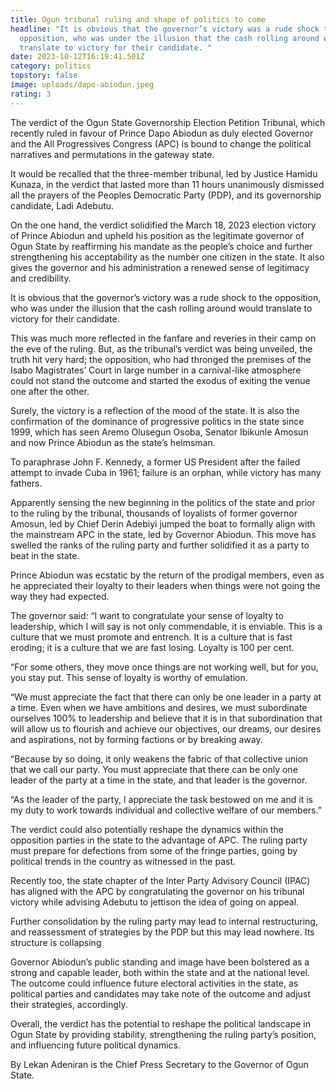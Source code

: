 ```yaml
---
title: Ogun tribunal ruling and shape of politics to come
headline: "It is obvious that the governor’s victory was a rude shock to the
  opposition, who was under the illusion that the cash rolling around would
  translate to victory for their candidate. "
date: 2023-10-12T16:19:41.501Z
category: politics
topstory: false
image: uploads/dapo-abiodun.jpeg
rating: 3
---
```

The verdict of the Ogun State Governorship Election Petition Tribunal, which recently ruled in favour of Prince Dapo Abiodun as duly elected Governor and the All Progressives Congress (APC) is bound to change the political narratives and permutations in the gateway state.





It would be recalled that the three-member tribunal, led by Justice Hamidu Kunaza, in the verdict that lasted more than 11 hours unanimously dismissed all the prayers of the Peoples Democratic Party (PDP), and its governorship candidate, Ladi Adebutu.



On the one hand, the verdict solidified the March 18, 2023 election victory of Prince Abiodun and upheld his position as the legitimate governor of Ogun State by reaffirming his mandate as the people’s choice and further strengthening his acceptability as the number one citizen in the state. It also gives the governor and his administration a renewed sense of legitimacy and credibility.



It is obvious that the governor’s victory was a rude shock to the opposition, who was under the illusion that the cash rolling around would translate to victory for their candidate. 



This was much more reflected in the fanfare and reveries in their camp on the eve of the ruling. But, as the tribunal’s verdict was being unveiled, the truth hit very hard; the opposition, who had thronged the premises of the Isabo Magistrates’ Court in large number in a carnival-like atmosphere could not stand the outcome and started the exodus of exiting the venue one after the other.



Surely, the victory is a reflection of the mood of the state. It is also the confirmation of the dominance of progressive politics in the state since 1999, which has seen Aremo Olusegun Osoba, Senator Ibikunle Amosun and now Prince Abiodun as the state’s helmsman.



To paraphrase John F. Kennedy, a former US President after the failed attempt to invade Cuba in 1961; failure is an orphan, while victory has many fathers.



Apparently sensing the new beginning in the politics of the state and prior to the ruling by the tribunal, thousands of loyalists of former governor Amosun, led by Chief Derin Adebiyi jumped the boat to formally align with the mainstream APC in the state, led by Governor Abiodun. This move has swelled the ranks of the ruling party and further solidified it as a party to beat in the state.



Prince Abiodun was ecstatic by the return of the prodigal members, even as he appreciated their loyalty to their leaders when things were not going the way they had expected.



The governor said: “I want to congratulate your sense of loyalty to leadership, which I will say is not only commendable, it is enviable. This is a culture that we must promote and entrench. It is a culture that is fast eroding; it is a culture that we are fast losing. Loyalty is 100 per cent.



“For some others, they move once things are not working well, but for you, you stay put. This sense of loyalty is worthy of emulation.



“We must appreciate the fact that there can only be one leader in a party at a time. Even when we have ambitions and desires, we must subordinate ourselves 100% to leadership and believe that it is in that subordination that will allow us to flourish and achieve our objectives, our dreams, our desires and aspirations, not by forming factions or by breaking away.



“Because by so doing, it only weakens the fabric of that collective union that we call our party. You must appreciate that there can be only one leader of the party at a time in the state, and that leader is the governor.



“As the leader of the party, I appreciate the task bestowed on me and it is my duty to work towards individual and collective welfare of our members.”



The verdict could also potentially reshape the dynamics within the opposition parties in the state to the advantage of APC. The ruling party must prepare for defections from some of the fringe parties, going by political trends in the country as witnessed in the past.



Recently too, the state chapter of the Inter Party Advisory Council (IPAC) has aligned with the APC by congratulating the governor on his tribunal victory while advising Adebutu to jettison the idea of going on appeal.



Further consolidation by the ruling party may lead to internal restructuring, and reassessment of strategies by the PDP but this may lead nowhere. Its structure is collapsing



Governor Abiodun’s public standing and image have been bolstered as a strong and capable leader, both within the state and at the national level. The outcome could influence future electoral activities in the state, as political parties and candidates may take note of the outcome and adjust their strategies, accordingly.



Overall, the verdict has the potential to reshape the political landscape in Ogun State by providing stability, strengthening the ruling party’s position, and influencing future political dynamics.



By Lekan Adeniran is the Chief Press Secretary to the Governor of Ogun State.